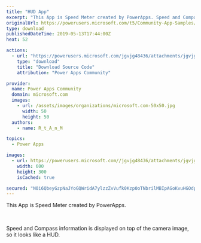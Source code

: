 ```yaml
---
title: "HUD App"
excerpt: "This App is Speed Meter created by PowerApps. Speed and Compass information is displayed on top of the camera image, so it looks like a HUD."
originalUrl: https://powerusers.microsoft.com/t5/Community-App-Samples/HUD-App/td-p/282328
type: download
publishedDateTime: 2019-05-13T17:44:00Z
heat: 52

actions:
  - url: "https://powerusers.microsoft.com/jgvjg48436/attachments/jgvjg48436/AppFeedbackGallery/182/5/HUD%20Speed%20Meter.msapp"
    type: "download"
    title: "Download Source Code"
    attribution: "Power Apps Community"

provider:
  name: Power Apps Community
  domain: microsoft.com
  images:
    - url: /assets/images/organizations/microsoft.com-50x50.jpg
      width: 50
      height: 50
  authors:
    - name: R_t_A_n_M

topics:
  - Power Apps

images:
  - url: https://powerusers.microsoft.com//jgvjg48436/attachments/jgvjg48436/AppFeedbackGallery/182/2/HUD%20Speed%20Meter%20Thumb.jpg
    width: 600
    height: 300
    isCached: true

secured: "N0i6QbeyGzpNaJYoGQWridA7ylzzZvVufk0Kzp0oTNbrilMBIpAGoKvuHGOdppQOVGE+nguroC7hAU5eSyBOy8WBTHFBnMwnaT/T9/GmV7jC/R5xlAjjvmqjO8VOsCovGIkjbjUAthzXZA53PC8ouDV5bx7j+TyekzItI2V0BWhI7/1s89IxYYBzhZ45NAUliLOYkB3rHi4kEprBWc9CA0vlUbbLJrkmm3iXhZ8WLarKVaBS/rp9j+nk0kerMDUjFSeNnIbRM30oX7/iozd5APxOfHIy+Y9cl4oBiNk0/uFg+ZA1ufWfKU4DTNdiJl6lo7UyiYWyVRVgSshaMGaA97eylVndi6jZiEv6FMtHnej4OXW3AR5TGYzW/oqmlMgw4u7uCtKfp10FnAd1HetFUQ==;+gHt6g+6TfFodzqWbCvrfw=="
---
```

<p>This App is Speed Meter created by PowerApps.</p><p>&nbsp;</p><p>Speed and Compass information is displayed on top of the camera image, so it looks like a HUD.</p>

